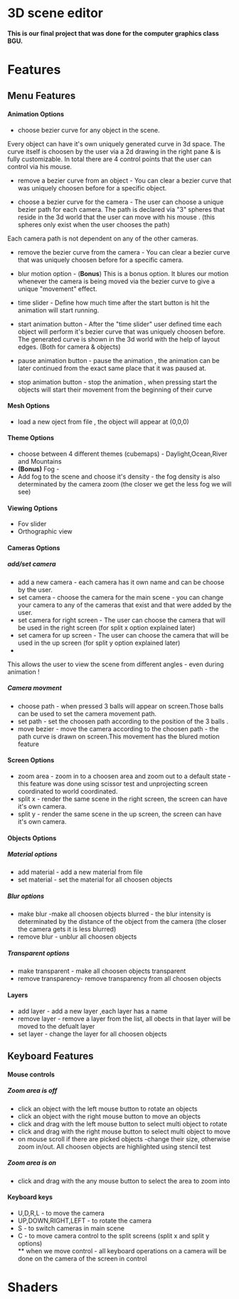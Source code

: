 # 3D scene editor
#### This is our final project that was done for the computer graphics class BGU.

# Features

## Menu Features
#### Animation  Options

- choose bezier curve for any object in the scene. 

Every object can have it's own uniquely generated curve in 3d space. The curve itself is choosen by the user via a 2d drawing in the right pane & is fully customizable. 
In total there are 4 control points that the user can control via his mouse.

- remove a bezier curve from an object - 
You can clear a bezier curve that was uniquely choosen before for a specific object.

- choose a bezier curve for the camera -
The user can choose a unique bezier path for each camera. The path is declared via "3" spheres that reside in the 3d world that the user can move with his mouse .  (this spheres only exist when the user chooses the path)

Each camera path is not dependent on any of the other cameras.

- remove the bezier curve from the camera - 
You can clear a bezier curve that was uniquely choosen before for a specific camera.

- blur motion option -  (**Bonus**)
This is a bonus option. It blures our motion whenever the camera is being moved via the bezier curve to give a unique "movement" effect.

- time slider -
Define how much time after the start button is hit the animation will start running.

- start animation button - After the "time slider" user defined time each object will perform it's bezier curve that was uniquely choosen before.
The generated curve is shown in the 3d world with the help of layout edges.  (Both for camera & objects)

- pause animation button - pause the animation , the animation can be later continued from the exact same place that it was paused at.

- stop animation button - stop the animation , when pressing start the objects will start their movement from the beginning of their curve

#### Mesh Options
- load a new oject from file , the object will appear at (0,0,0)
#### Theme Options
- choose between 4 different themes (cubemaps) - Daylight,Ocean,River and Mountains
- **(Bonus)** Fog - 
- Add fog to the scene and choose it's density - the fog density is also determinated by the camera zoom (the closer we get the less fog we will see)

#### Viewing Options
- Fov slider 
- Orthographic view 
#### Cameras Options
##### add/set camera
- add a new camera - each camera has it own name and can be choose by the user.
- set camera - choose the camera for the main scene - you can change your camera to any of the cameras that exist and that were added by the user. 
- set camera for right screen - The user can choose the camera that will be used in the right screen  (for split x option explained later)  
- set camera for up screen -  The user can choose the camera that will be used in the up screen  (for split y option explained later)  
- 
This allows the user to view the scene from different angles - even during animation !
##### Camera movment
- choose path - when pressed 3 balls will appear on screen.Those balls can be used to set the camera movement path.
- set path - set the choosen path according to the position of the 3 balls .
- move bezier - move the camera according to the choosen path - the path curve is drawn on screen.This movement has the blured motion feature
#### Screen Options
- zoom area - zoom in to a choosen area and zoom out to a default state - this feature was done using scissor test and unprojecting screen coordinated to world coordinated.
- split x - render the same scene in the right screen, the screen can have it's own camera. 
- split y -  render the same scene in the up screen, the screen can have it's own camera.
#### Objects Options
##### Material options
- add material - add a new material from file 
- set material - set the material for all choosen objects
##### Blur options
- make blur -make all choosen objects blurred - the blur intensity is determinated by the distance of the object from the camera (the closer the camera gets it is less blurred)
- remove blur - unblur all choosen objects
##### Transparent options
- make transparent - make all choosen objects transparent
- remove transparency- remove transparency from all choosen objects
#### Layers
- add layer - add a new layer ,each layer has a name 
- remove layer - remove a layer from the list, all obects in that layer will be moved to the defualt layer 
- set layer - change the layer for all choosen objects

## Keyboard Features
#### Mouse controls
##### Zoom area is off
- click an object with the left mouse button to rotate an objects
- click an object with the right mouse button to move an objects
- click and drag with the left mouse button to select multi object to rotate
- click and drag with the right mouse button to select multi object to move
- on mouse scroll if there are picked objects -change their size, otherwise zoom in/out.
All choosen objects are highlighted using stencil test
##### Zoom area is on
- click and drag with the any mouse button to select the area to zoom into
#### Keyboard keys
- U,D,R,L - to move the camera 
- UP,DOWN,RIGHT,LEFT - to rotate the camera
- S - to switch cameras in main scene
- C - to move camera control to the split screens (split x and split y options)  
** when we move control - all keyboard operations on a camera will be done on the camera of the screen in control 

# Shaders











